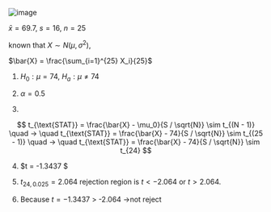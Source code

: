 ![image](https://github.com/user-attachments/assets/febc31f9-84bd-4fa5-97d4-90e27878db3c)

$\bar{x}=69.7$, $s=16$, $n=25$

known that $X \sim N(\mu, \sigma^2)$,

$\bar{X} = \frac{\sum_{i=1}^{25} X_i}{25}$ 

1. $H_0 : \mu=74$, 
$H_a: \mu \neq 74$

2. $\alpha= 0.5$

3.
$$
t_{\text{STAT}} = \frac{\bar{X} - \mu_0}{S / \sqrt{N}} \sim t_{(N - 1)} \quad → \quad t_{\text{STAT}} = \frac{\bar{X} - 74}{S / \sqrt{N}} \sim t_{(25 - 1)} \quad → \quad t_{\text{STAT}} = \frac{\bar{X} - 74}{S / \sqrt{N}} \sim t_{24}
$$

4.
   $t = -1.3437 $

5. $t_{24,0.025} = 2.064$
rejection region is $t < -2.064$ or $t > 2.064$.
6. Because $t = -1.3437$ $>$ -2.064  →not reject
